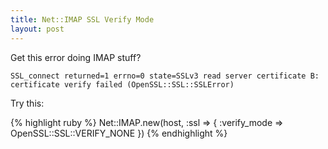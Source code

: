 ```yaml
---
title: Net::IMAP SSL Verify Mode
layout: post
---
```

Get this error doing IMAP stuff?

<p><code>SSL_connect returned=1 errno=0 state=SSLv3 read server certificate B: certificate verify failed (OpenSSL::SSL::SSLError)</code></p>

Try this:

{% highlight ruby %}
Net::IMAP.new(host, :ssl => { :verify_mode => OpenSSL::SSL::VERIFY_NONE })
{% endhighlight %}


